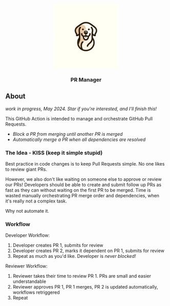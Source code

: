 <p align="center">
  <img src="docs/logo.png" alt="logo" width="200"/>
  <h3 align="center">PR Manager</h3>
</p>

## About

_work in progress, May 2024. Star if you're interested, and I'll finish this!_

This GitHub Action is intended to manage and orchestrate GitHub Pull Requests.

- _Block a PR from merging until another PR is merged_
- _Automatically merge a PR when all dependencies are resolved_

### The Idea - KISS (keep it simple stupid)

Best practice in code changes is to keep Pull Requests simple. No one likes to review giant PRs.

However, we also don't like waiting on someone else to approve or review our PRs! Developers should be able to create
and submit follow up PRs as fast as they can without waiting on the first PR to be merged. Time is wasted manually
orchestrating PR merge order and dependencies, when it's really not a complex task.

Why not automate it.

### Workflow

Developer Workflow:

1. Developer creates PR 1, submits for review
2. Developer creates PR 2, marks it dependent on PR 1, submits for review
3. Repeat as much as you'd like. Developer is _never blocked!_

Reviewer Workflow:

1. Reviewer takes their time to review PR 1. PRs are small and easier understandable
2. Reviewer approves PR 1, PR 1 merges, PR 2 is updated automatically, workflows retriggered
3. Repeat
